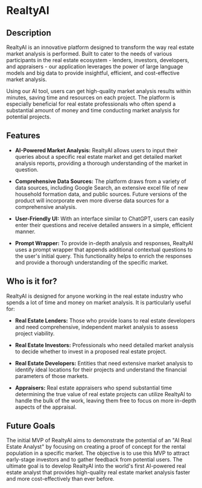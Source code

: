 # RealtyAI

## Description

RealtyAI is an innovative platform designed to transform the way real estate market analysis is performed. Built to cater to the needs of various participants in the real estate ecosystem - lenders, investors, developers, and appraisers - our application leverages the power of large language models and big data to provide insightful, efficient, and cost-effective market analysis.

Using our AI tool, users can get high-quality market analysis results within minutes, saving time and resources on each project. The platform is especially beneficial for real estate professionals who often spend a substantial amount of money and time conducting market analysis for potential projects.

## Features

- **AI-Powered Market Analysis:** RealtyAI allows users to input their queries about a specific real estate market and get detailed market analysis reports, providing a thorough understanding of the market in question.

- **Comprehensive Data Sources:** The platform draws from a variety of data sources, including Google Search, an extensive excel file of new household formation data, and public sources. Future versions of the product will incorporate even more diverse data sources for a comprehensive analysis.

- **User-Friendly UI:** With an interface similar to ChatGPT, users can easily enter their questions and receive detailed answers in a simple, efficient manner.

- **Prompt Wrapper:** To provide in-depth analysis and responses, RealtyAI uses a prompt wrapper that appends additional contextual questions to the user's initial query. This functionality helps to enrich the responses and provide a thorough understanding of the specific market.

## Who is it for?

RealtyAI is designed for anyone working in the real estate industry who spends a lot of time and money on market analysis. It is particularly useful for:

- **Real Estate Lenders:** Those who provide loans to real estate developers and need comprehensive, independent market analysis to assess project viability.

- **Real Estate Investors:** Professionals who need detailed market analysis to decide whether to invest in a proposed real estate project.

- **Real Estate Developers:** Entities that need extensive market analysis to identify ideal locations for their projects and understand the financial parameters of those markets.

- **Appraisers:** Real estate appraisers who spend substantial time determining the true value of real estate projects can utilize RealtyAI to handle the bulk of the work, leaving them free to focus on more in-depth aspects of the appraisal.

## Future Goals

The initial MVP of RealtyAI aims to demonstrate the potential of an "AI Real Estate Analyst" by focusing on creating a proof of concept for the rental population in a specific market. The objective is to use this MVP to attract early-stage investors and to gather feedback from potential users. The ultimate goal is to develop RealtyAI into the world's first AI-powered real estate analyst that provides high-quality real estate market analysis faster and more cost-effectively than ever before.
